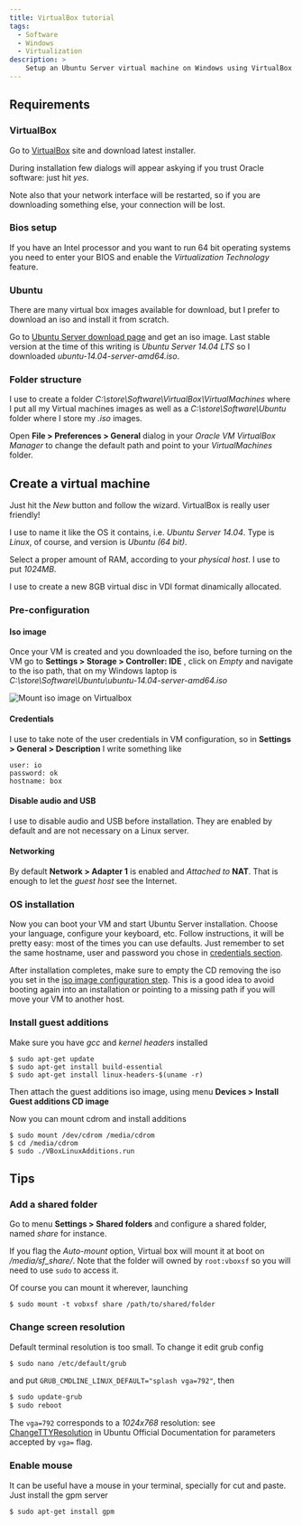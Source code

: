 ```yaml
---
title: VirtualBox tutorial
tags:
  - Software
  - Windows
  - Virtualization
description: > 
    Setup an Ubuntu Server virtual machine on Windows using VirtualBox
---
```


## Requirements

### VirtualBox

Go to [VirtualBox][1] site and download latest installer.

During installation few dialogs will appear askying if you trust Oracle software: just hit *yes*.

Note also that your network interface will be restarted, so if you are downloading something else, your connection will be lost.

### Bios setup

If you have an Intel processor and you want to run 64 bit operating systems you need to enter your BIOS and enable the *Virtualization Technology* feature.

### Ubuntu

There are many virtual box images available for download, but I prefer to download an iso and install it from scratch.

Go to [Ubuntu Server download page][2] and get an iso image. Last stable version  at the time of this writing is *Ubuntu Server 14.04 LTS* so I downloaded *ubuntu-14.04-server-amd64.iso*.

### Folder structure

I use to create a folder *C:\store\Software\VirtualBox\VirtualMachines* where I put all my Virtual machines images as well as a *C:\store\Software\Ubuntu* folder where I store my *.iso* images.

Open **File > Preferences > General** dialog in your *Oracle VM VirtualBox Manager* to change the default path and point to your *VirtualMachines* folder.

## Create a virtual machine

Just hit the *New* button and follow the wizard. VirtualBox is really user friendly!

I use to name it like the OS it contains, i.e. *Ubuntu Server 14.04*.
Type is *Linux*, of course, and version is *Ubuntu (64 bit)*.

Select a proper amount of RAM, according to your *physical host*. I use to put *1024MB*.

I use to create a new 8GB virtual disc in VDI format dinamically allocated.

### Pre-configuration

#### Iso image

Once your VM is created and you downloaded the iso, before turning on the VM go to **Settings > Storage > Controller: IDE** , click on *Empty* and navigate to the iso path, that on my Windows laptop is *C:\store\Software\Ubuntu\ubuntu-14.04-server-amd64.iso*

![Mount iso image on Virtualbox][2]

#### Credentials

I use to take note of the user credentials in VM configuration, so in **Settings > General > Description** I write something like

```
user: io
password: ok
hostname: box
```

#### Disable audio and USB

I use to disable audio and USB before installation. They are enabled by default and are not necessary on a Linux server.


#### Networking

By default **Network > Adapter 1** is enabled and *Attached to* **NAT**. That is enough to let the *guest host* see the Internet.

### OS installation

Now you can boot your VM and start Ubuntu Server installation. Choose your language, configure your keyboard, etc. Follow instructions, it will be pretty easy: most of the times you can use defaults. Just remember to set the same hostname, user and password you chose in [credentials section](#credentials).

After installation completes, make sure to empty the CD removing the iso you set in the [iso image configuration step](#iso-image). This is a good idea to avoid  booting again into an installation or pointing to a missing path if you will move your VM to another host.

### Install guest additions

Make sure you have *gcc* and *kernel headers* installed

```
$ sudo apt-get update
$ sudo apt-get install build-essential
$ sudo apt-get install linux-headers-$(uname -r)
```

Then attach the guest additions iso image, using menu **Devices > Install Guest additions CD image**

Now you can mount cdrom and install additions

```
$ sudo mount /dev/cdrom /media/cdrom
$ cd /media/cdrom
$ sudo ./VBoxLinuxAdditions.run
```

## Tips

### Add a shared folder

Go to menu **Settings > Shared folders** and configure a shared folder, named *share* for instance.

If you flag the *Auto-mount* option, Virtual box will mount it at boot on */media/sf_share/*. Note that the folder will owned by `root:vboxsf` so you will need to use `sudo` to access it.

Of course you can mount it wherever, launching

```
$ sudo mount -t vobxsf share /path/to/shared/folder 
```

### Change screen resolution

Default terminal resolution is too small. To change it edit grub config

```bash
$ sudo nano /etc/default/grub
```

and put `GRUB_CMDLINE_LINUX_DEFAULT="splash vga=792"`, then

```bash
$ sudo update-grub
$ sudo reboot
```

The `vga=792` corresponds to a *1024x768* resolution: see [ChangeTTYResolution](https://help.ubuntu.com/community/ChangeTTYResolution) in Ubuntu Official Documentation for parameters accepted by `vga=` flag.

### Enable mouse

It can be useful have a mouse in your terminal, specially for cut and paste. Just install the gpm server

```bash
$ sudo apt-get install gpm
```

  [1]: https://www.virtualbox.org/
  [2]: https://lh6.googleusercontent.com/-g_JMklUTFFo/U33Ftrs-mbI/AAAAAAAABI4/ziuJU4pzzeo/s0/2014-03-07+13_45_37-VirtualBox.png "MountIsoImageOnVirtualbox.png"
